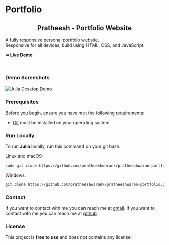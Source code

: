 # Portfolio

 <h2 align="center">Pratheesh - Portfolio Website</h2>

  A fully responsive personal portfolio website, <br />Responsive for all devices, build using HTML, CSS, and JavaScript.

  <a href="https://websitetaskformegivanbyu.on.drv.tw/Portfolio/"><strong>➥ Live Demo</strong></a>

</div>

<br />

### Demo Screeshots

![Julia Desktop Demo](./readme-images/desktop.png "Desktop Demo")

### Prerequisites

Before you begin, ensure you have met the following requirements:

* [Git](https://git-scm.com/downloads "Download Git") must be installed on your operating system.

### Run Locally

To run **Julia** locally, run this command on your git bash:

Linux and macOS:

```bash
sudo git clone https://github.com/pratheeshwarank/pratheeshwaran-portfolio.git
```

Windows:

```bash
git clone https://github.com/pratheeshwarank/pratheeshwaran-portfolio.git
```

### Contact

If you want to contact with me you can reach me at [gmail](pratheeshwarank1050@gmail.com).
If you want to contact with me you can reach me at [github](https://github.com/Pratheeshwarank).

### License

This project is **free to use** and does not contains any license.
